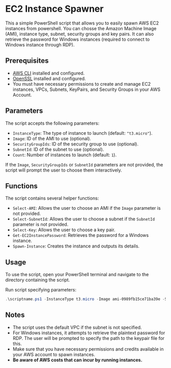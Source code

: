 # EC2 Instance Spawner

This a simple PowerShell script that allows you to easily spawn AWS EC2 instances from powershell. You can chosse the Amazon Machine Image (AMI), instance type, subnet, security groups and key pairs. It can also retrieve the password for Windows instances (required to connect to Windows instance through RDP).

## Prerequisites

- [AWS CLI](https://aws.amazon.com/cli/) installed and configured.
- [OpenSSL](https://www.openssl.org/) installed and configured.
- You must have necessary permissions to create and manage EC2 instances, VPCs, Subnets, KeyPairs, and Security Groups in your AWS Account.

## Parameters

The script accepts the following parameters:

- `InstanceType`: The type of instance to launch (default: `"t3.micro"`).
- `Image`: ID of the AMI to use (optional).
- `SecurityGroupIds`: ID of the security group to use (optional).
- `SubnetId`: ID of the subnet to use (optional).
- `Count`: Number of instances to launch (default: `1`).

If the `Image`, `SecurityGroupIds` or `SubnetId` parameters are not provided, the script will prompt the user to choose them interactively.

## Functions

The script contains several helper functions:

- `Select-AMI`: Allows the user to choose an AMI if the `Image` parameter is not provided.
- `Select-SubnetId`: Allows the user to choose a subnet if the `SubnetId` parameter is not provided.
- `Select-Key`: Allows the user to choose a key pair.
- `Get-EC2InstancePassword`: Retrieves the password for a Windows instance.
- `Spawn-Instance`: Creates the instance and outputs its details.

## Usage

To use the script, open your PowerShell terminal and navigate to the directory containing the script.

Run script specifying parameters:

```powershell
.\scriptname.ps1 -InstanceType t3.micro -Image ami-0989fb15ce71ba39e -SecurityGroupIds sg-05bd95c26abcbfe16 -SubnetId subnet-a02adf9e -Count 1
```

## Notes

- The script uses the default VPC if the subnet is not specified.
- For Windows instances, it attempts to retrieve the plaintext password for RDP. The user will be prompted to specify the path to the keypair file for this.
- Make sure that you have necessary permissions and credits available in your AWS account to spawn instances.
- **Be aware of AWS costs that can incur by running instances.**
